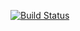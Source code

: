 [![Build Status](https://travis-ci.org/MaximSurovtsev/lab06.svg?branch=master)](https://travis-ci.org/MaximSurovtsev/lab06)


